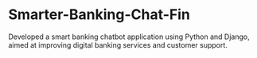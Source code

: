 # Smarter-Banking-Chat-Fin
Developed a smart banking chatbot application using Python and Django, aimed at improving digital banking services and  customer support. 
